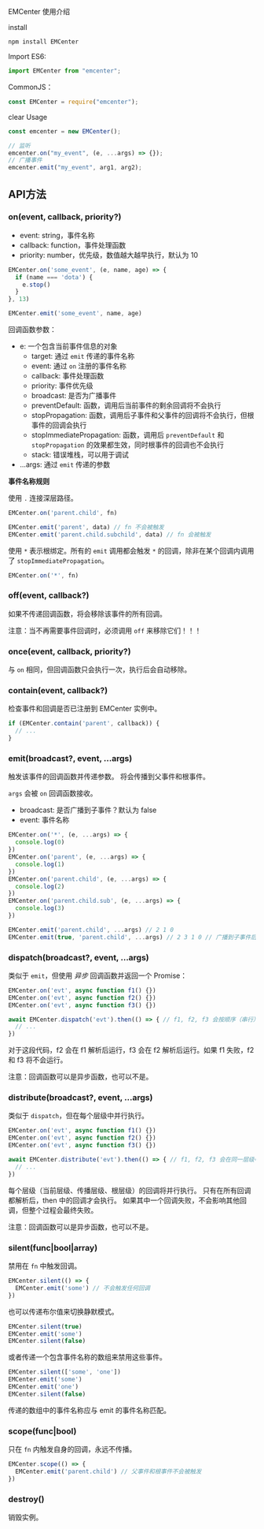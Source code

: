 EMCenter 使用介绍

install

```shell
npm install EMCenter
```

Import
ES6:

```js
import EMCenter from "emcenter";
```

CommonJS：

```js
const EMCenter = require("emcenter");
```
clear
Usage

```js
const emcenter = new EMCenter();

// 监听
emcenter.on("my_event", (e, ...args) => {});
// 广播事件
emcenter.emit("my_event", arg1, arg2);
```

## API方法

### on(event, callback, priority?)

- event: string，事件名称
- callback: function，事件处理函数
- priority: number，优先级，数值越大越早执行，默认为 10

```js
EMCenter.on('some_event', (e, name, age) => {
  if (name === 'dota') {
    e.stop()
  }
}, 13)

EMCenter.emit('some_event', name, age)
```

回调函数参数：

- e: 一个包含当前事件信息的对象
  - target: 通过 `emit` 传递的事件名称
  - event: 通过 `on` 注册的事件名称
  - callback: 事件处理函数
  - priority: 事件优先级
  - broadcast: 是否为广播事件
  - preventDefault: 函数，调用后当前事件的剩余回调将不会执行
  - stopPropagation: 函数，调用后子事件和父事件的回调将不会执行，但根事件的回调会执行
  - stopImmediatePropagation: 函数，调用后 `preventDefault` 和 `stopPropagation` 的效果都生效，同时根事件的回调也不会执行
  - stack: 错误堆栈，可以用于调试
- ...args: 通过 `emit` 传递的参数

**事件名称规则**

使用 `.` 连接深层路径。

```js
EMCenter.on('parent.child', fn)

EMCenter.emit('parent', data) // fn 不会被触发
EMCenter.emit('parent.child.subchild', data) // fn 会被触发
```

使用 `*` 表示根绑定。所有的 `emit` 调用都会触发 `*` 的回调，除非在某个回调内调用了 `stopImmediatePropagation`。

```js
EMCenter.on('*', fn)
```

### off(event, callback?)

如果不传递回调函数，将会移除该事件的所有回调。

注意：当不再需要事件回调时，必须调用 `off` 来移除它们！！！

### once(event, callback, priority?)

与 `on` 相同，但回调函数只会执行一次，执行后会自动移除。

### contain(event, callback?)

检查事件和回调是否已注册到 EMCenter 实例中。

```js
if (EMCenter.contain('parent', callback)) {
  // ...
}
```

### emit(broadcast?, event, ...args)

触发该事件的回调函数并传递参数。
将会传播到父事件和根事件。

`args` 会被 `on` 回调函数接收。

- broadcast: 是否广播到子事件？默认为 false
- event: 事件名称

```js
EMCenter.on('*', (e, ...args) => {
  console.log(0)
})
EMCenter.on('parent', (e, ...args) => {
  console.log(1)
})
EMCenter.on('parent.child', (e, ...args) => {
  console.log(2)
})
EMCenter.on('parent.child.sub', (e, ...args) => {
  console.log(3)
})

EMCenter.emit('parent.child', ...args) // 2 1 0
EMCenter.emit(true, 'parent.child', ...args) // 2 3 1 0 // 广播到子事件后再传播到父事件
```

### dispatch(broadcast?, event, ...args)

类似于 `emit`，但使用 *异步* 回调函数并返回一个 Promise：

```js
EMCenter.on('evt', async function f1() {})
EMCenter.on('evt', async function f2() {})
EMCenter.on('evt', async function f3() {})

await EMCenter.dispatch('evt').then(() => { // f1, f2, f3 会按顺序（串行）执行
  // ...
})
```

对于这段代码，f2 会在 f1 解析后运行，f3 会在 f2 解析后运行。如果 f1 失败，f2 和 f3 将不会运行。

注意：回调函数可以是异步函数，也可以不是。

### distribute(broadcast?, event, ...args)

类似于 `dispatch`，但在每个层级中并行执行。

```js
EMCenter.on('evt', async function f1() {})
EMCenter.on('evt', async function f2() {})
EMCenter.on('evt', async function f3() {})

await EMCenter.distribute('evt').then(() => { // f1, f2, f3 会在同一层级中并行执行
  // ...
})
```

每个层级（当前层级、传播层级、根层级）的回调将并行执行。
只有在所有回调都解析后，then 中的回调才会执行。
如果其中一个回调失败，不会影响其他回调，但整个过程会最终失败。

注意：回调函数可以是异步函数，也可以不是。

### silent(func|bool|array)

禁用在 `fn` 中触发回调。

```js
EMCenter.silent(() => {
  EMCenter.emit('some') // 不会触发任何回调
})
```

也可以传递布尔值来切换静默模式。

```js
EMCenter.silent(true)
EMCenter.emit('some')
EMCenter.silent(false)
```

或者传递一个包含事件名称的数组来禁用这些事件。

```js
EMCenter.silent(['some', 'one'])
EMCenter.emit('some')
EMCenter.emit('one')
EMCenter.silent(false)
```

传递的数组中的事件名称应与 emit 的事件名称匹配。

### scope(func|bool)

只在 `fn` 内触发自身的回调，永远不传播。

```js
EMCenter.scope(() => {
  EMCenter.emit('parent.child') // 父事件和根事件不会被触发
})
```

### destroy()

销毁实例。